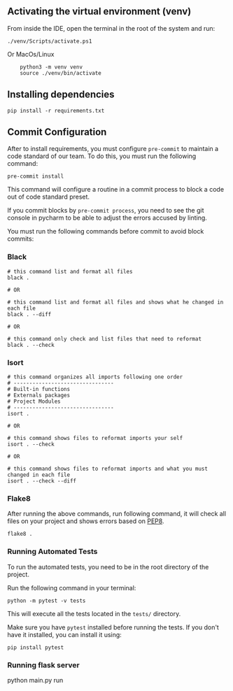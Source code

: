 ## Activating the virtual environment (venv)

From inside the IDE, open the terminal in the root of the system and run:

```shell
./venv/Scripts/activate.ps1
```

Or MacOs/Linux

```shell
    python3 -m venv venv
    source ./venv/bin/activate
```

## Installing dependencies

```shell
pip install -r requirements.txt
```

## Commit Configuration

After to install requirements, you must configure `pre-commit` to maintain a code standard of our team.
To do this, you must run the following command:

```shell
pre-commit install
```

This command will configure a routine in a commit process to block a code out of code standard preset.

If you commit blocks by `pre-commit process`, you need to see the git console in pycharm to be
able to adjust the errors accused by linting.

You must run the following commands before commit to avoid block commits:

### Black

```shell
# this command list and format all files
black .

# OR

# this command list and format all files and shows what he changed in each file
black . --diff

# OR

# this command only check and list files that need to reformat
black . --check
```

### Isort

```shell
# this command organizes all imports following one order
# --------------------------------
# Built-in functions
# Externals packages
# Project Modules
# --------------------------------
isort .

# OR

# this command shows files to reformat imports your self
isort . --check

# OR

# this command shows files to reformat imports and what you must changed in each file
isort . --check --diff
```

### Flake8

After running the above commands, run following command, it will check all files on your project
and shows errors based on [PEP8](https://peps.python.org/pep-0008/).

```shell
flake8 .
```

### Running Automated Tests

To run the automated tests, you need to be in the root directory of the project.

Run the following command in your terminal:

```shell
python -m pytest -v tests
```

This will execute all the tests located in the `tests/` directory.

Make sure you have `pytest` installed before running the tests. If you don't have it installed, you can install it using:

```shell
pip install pytest
```

### Running flask server

python main.py run
